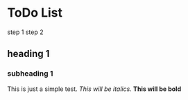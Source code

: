 # ToDo List

step 1
step 2

## heading 1
### subheading 1


This is just a simple test.  *This will be italics*.  **This will be bold**

